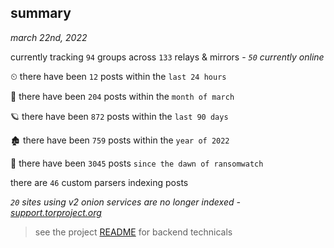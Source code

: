 
## summary
_march 22nd, 2022_

currently tracking `94` groups across `133` relays & mirrors - _`50` currently online_

⏲ there have been `12` posts within the `last 24 hours`

🦈 there have been `204` posts within the `month of march`

🪐 there have been `872` posts within the `last 90 days`

🏚 there have been `759` posts within the `year of 2022`

🦕 there have been `3045` posts `since the dawn of ransomwatch`

there are `46` custom parsers indexing posts

_`20` sites using v2 onion services are no longer indexed - [support.torproject.org](https://support.torproject.org/onionservices/v2-deprecation/)_

> see the project [README](https://github.com/thetanz/ransomwatch#ransomwatch--) for backend technicals
